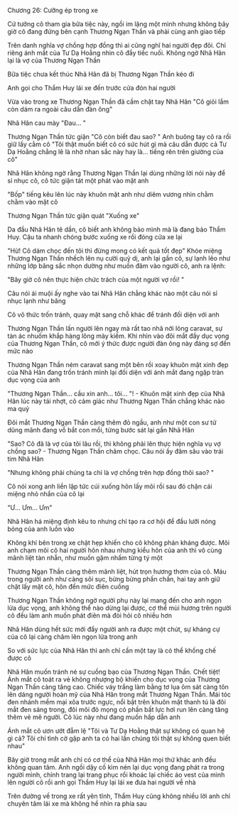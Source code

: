




Chương 26: Cưỡng ép trong xe


Cứ tưởng cô tham gia bữa tiệc này, ngồi im lặng một mình nhưng không bây giờ cô đang đứng bên cạnh Thương Ngạn Thần và phải cùng anh giao tiếp

Trên danh nghĩa vợ chồng hợp đồng thì ai cũng nghĩ hai người đẹp đôi. Chỉ riêng ánh mắt của Tư Dạ Hoằng nhìn cô đầy tiếc nuối. Không ngờ Nhã Hân lại là vợ của Thương Ngạn Thần

Bữa tiệc chưa kết thúc Nhã Hân đã bị Thương Ngạn Thần kéo đi

Anh gọi cho Thẩm Huy lái xe đến trước cửa đón hai người

Vừa vào trong xe Thương Ngạn Thần đã cầm chặt tay Nhã Hân "Cô giỏi lắm còn dám ra ngoài câu dẫn đàn ông"

Nhã Hân cau mày "Đau... "

Thương Ngạn Thần tức giận "Cô còn biết đau sao? " Anh buông tay cô ra rồi giữ lấy cằm cô "Tôi thật muốn biết cô có sức hút gì mà câu dẫn được cả Tư Dạ Hoằng chẳng lẽ là nhờ nhan sắc này hay là... tiếng rên trên giường của cô"

Nhã Hân không ngờ rằng Thương Ngạn Thần lại dùng những lời nói này để sỉ nhục cô, cô tức giận tát một phát vào mặt anh

"Bốp" tiếng kêu lên lúc này khuôn mặt anh như diêm vương nhìn chằm chằm vào mặt cô

Thương Ngạn Thần tức giận quát "Xuống xe"

Da đầu Nhã Hân tê dần, cô biết anh không bảo mình mà là đang bảo Thẩm Huy. Cậu ta nhanh chóng bước xuống xe rồi đóng cửa xe lại

"Hừ! Cô dám chọc đến tôi thì đừng mong có kết quả tốt đẹp" Khóe miệng Thương Ngạn Thần nhếch lên nụ cười quỷ dị, anh lại gần cô, sự lạnh lẽo như những lớp băng sắc nhọn dường như muốn đâm vào người cô, anh ra lệnh:

"Bây giờ cô nên thực hiện chức trách của một người vợ rồi! "

Câu nói ái muội ấy nghe vào tai Nhã Hân chẳng khác nào một câu nói sỉ nhục lạnh như băng

Cô vô thức trốn tránh, quay mặt sang chỗ khác để tránh đối diện với anh

Thương Ngạn Thần lấn người lên ngay mà rất tao nhã nới lỏng caravat, sự tàn ác nhuốm khắp hàng lông mày kiếm. Khi nhìn vào đôi mắt đầy dục vọng của Thương Ngạn Thần, cô mới ý thức được người đàn ông này đáng sợ đến mức nào

Thương Ngạn Thần ném caravat sang một bên rồi xoay khuôn mặt xinh đẹp của Nhã Hân đang trốn tránh mình lại đối diện với ánh mắt đang ngập tràn dục vọng của anh

"Thương Ngạn Thần... cầu xin anh... tôi... "! - Khuôn mặt xinh đẹp của Nhã Hân lúc này tái nhợt, cô cảm giác như Thương Ngạn Thần chẳng khác nào ma quỷ

Đôi mắt Thương Ngạn Thần càng thêm đỏ ngầu, anh như một con sư tử dũng mãnh đang vồ bắt con mồi, từng bước sát lại gần Nhã Hân

"Sao? Cô đã là vợ của tôi lâu rồi, thì không phải lên thực hiện nghĩa vụ vợ chồng sao? - Thương Ngạn Thần châm chọc. Câu nói ấy đâm sâu vào trái tim Nhã Hân

"Nhưng không phải chúng ta chỉ là vợ chồng trên hợp đồng thôi sao? "

Cô nói xong anh liền lập tức cúi xuống hôn lấy môi rồi sau đó chặn cái miệng nhỏ nhắn của cô lại

"Ư... Ưm... Ưm"

Nhã Hân há miệng định kêu to nhưng chỉ tạo ra cơ hội để đầu lưỡi nóng bỏng của anh luồn vào

Không khí bên trong xe chật hẹp khiến cho cô không phản kháng được. Môi anh chạm môi cô hai người hôn nhau nhưng kiểu hôn của anh thì vô cùng mãnh liệt tàn nhẫn, như muốn gặm nhấm từng tý một

Thương Ngạn Thần càng thêm mãnh liệt, hút trọn hương thơm của cô. Máu trong người anh như càng sôi sục, bừng bừng phấn chấn, hai tay anh giữ chặt lấy mặt cô, hôn đến mức điên cuồng

Thương Ngạn Thần không ngờ người phụ này lại mang đến cho anh ngọn lửa dục vọng, anh không thể nào dừng lại được, cơ thể mùi hương trên người cô đều làm anh muốn phát điên mà đòi hỏi cô nhiều hơn

Nhã Hân dùng hết sức mới đẩy người anh ra được một chút, sự kháng cự của cô lại càng châm lên ngọn lửa trong anh

So với sức lực của Nhã Hân thì anh chỉ cần một tay là có thể khống chế được cô

Nhã Hân muốn tránh né sự cuồng bạo của Thương Ngạn Thần. Chết tiệt! Ánh mắt cô toát ra vẻ không nhượng bộ khiến cho dục vọng của Thương Ngạn Thần càng tăng cao. Chiếc váy trắng làm bằng tơ lụa ôm sát càng tôn lên dáng người hoàn mỹ của Nhã Hân trong mắt Thương Ngạn Thần. Mái tóc đen nhánh mềm mại xõa trước ngực, nổi bật trên khuôn mặt thanh tú là đôi mắt đen sáng trong, đôi môi đỏ mọng có phần bất lực hơi run lên càng tăng thêm vẻ mê người. Cô lúc này như đang muốn hấp dẫn anh

Ánh mắt cô ươn ướt đẫm lệ "Tôi và Tư Dạ Hoằng thật sự không có quan hệ gì cả? Tôi chỉ tình cờ gặp anh ta có hai lần chúng tôi thật sự không quen biết nhau"

Bây giờ trong mắt anh chỉ có cơ thể của Nhã Hân mọi thứ khác anh đều không quan tâm. Anh ngồi dậy cố kìm nén lại dục vọng đang phát ra trong người mình, chỉnh trang lại trang phục rồi khoác lại chiếc áo vest của mình lên người cô rồi anh gọi Thẩm Huy lại lái xe đưa hai người về nhà

Trên đường về trong xe rất yên tĩnh, Thẩm Huy cũng không nhiều lời anh chỉ chuyên tâm lái xe mà không hề nhìn ra phía sau




